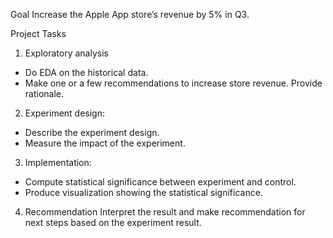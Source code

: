 Goal
Increase the Apple App store’s revenue by 5% in Q3. 

Project Tasks
1. Exploratory analysis
- Do EDA on the historical data.
- Make one or a few recommendations to increase store revenue. Provide rationale.

2. Experiment design:
- Describe the experiment design.
- Measure the impact of the experiment.

3. Implementation:
- Compute statistical significance between experiment and control.
- Produce visualization showing the statistical significance.

4. Recommendation
Interpret the result and make recommendation for next steps based on the experiment result.
